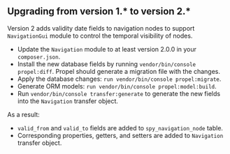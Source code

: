 

## Upgrading from version 1.* to version 2.*

Version 2 adds validity date fields to navigation nodes to support `NavigationGui` module to control the temporal visibility of nodes.

- Update the `Navigation` module to at least  version 2.0.0 in your `composer.json`.
- Install the new database fields by running `vendor/bin/console propel:diff`. Propel should generate a migration file with the changes.
- Apply the database changes: `run vendor/bin/console propel:migrate`.
- Generate ORM models: `run vendor/bin/console propel:model:build`.
- Run `vendor/bin/console transfer:generate` to generate the new fields into the `Navigation` transfer object.

As a result:

- `valid_from` and `valid_to` fields are added to `spy_navigation_node` table.
- Corresponding properties, getters, and setters are added to `Navigation` transfer object.
